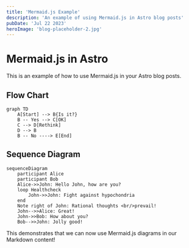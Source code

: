 ```yaml
---
title: 'Mermaid.js Example'
description: 'An example of using Mermaid.js in Astro blog posts'
pubDate: 'Jul 22 2023'
heroImage: 'blog-placeholder-2.jpg'
---
```


# Mermaid.js in Astro

This is an example of how to use Mermaid.js in your Astro blog posts.

## Flow Chart

```mermaid
graph TD
    A[Start] --> B{Is it?}
    B -- Yes --> C[OK]
    C --> D[Rethink]
    D --> B
    B -- No ----> E[End]
```

## Sequence Diagram

```mermaid
sequenceDiagram
    participant Alice
    participant Bob
    Alice->>John: Hello John, how are you?
    loop Healthcheck
        John->>John: Fight against hypochondria
    end
    Note right of John: Rational thoughts <br/>prevail!
    John-->>Alice: Great!
    John->>Bob: How about you?
    Bob-->>John: Jolly good!
```

This demonstrates that we can now use Mermaid.js diagrams in our Markdown content!
